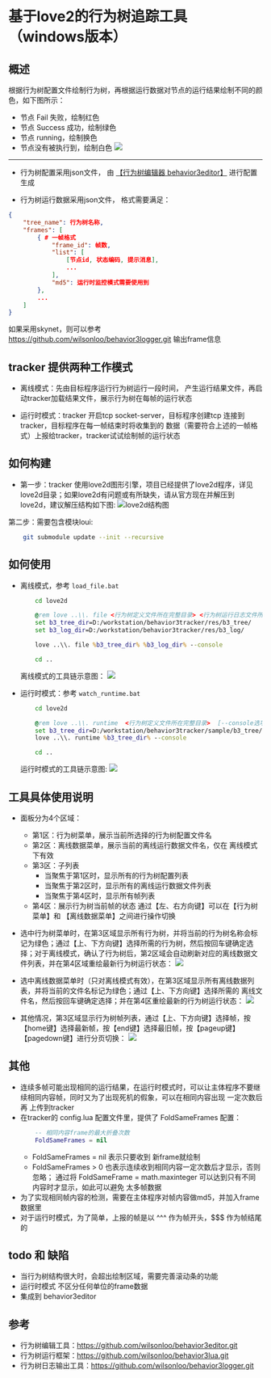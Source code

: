 # 基于love2的行为树追踪工具（windows版本）

## 概述
根据行为树配置文件绘制行为树，再根据运行数据对节点的运行结果绘制不同的颜色，如下图所示：
* 节点 Fail 失败，绘制红色
* 节点 Success 成功，绘制绿色
* 节点 running，绘制换色
* 节点没有被执行到，绘制白色
![](https://wilsonloo.oss-cn-guangzhou.aliyuncs.com/img/B3%20Tracker%20preview.jpg)


---
* 行为树配置采用json文件， 由 [【行为树编辑器 behavior3editor】](https://github.com/wilsonloo/behavior3editor.git) 进行配置生成

* 行为树运行数据采用json文件， 格式需要满足：
```json
{
    "tree_name": 行为树名称,
    "frames": [
        { # 一帧格式
            "frame_id": 帧数,
            "list": [
                [节点id, 状态编码, 提示消息],
                ...
            ],
            "md5": 运行时监控模式需要使用到
        },
        ...
    ]
}
```
如果采用skynet，则可以参考 https://github.com/wilsonloo/behavior3logger.git 输出frame信息

## tracker 提供两种工作模式
* 离线模式：先由目标程序运行行为树运行一段时间， 产生运行结果文件，再启动tracker加载结果文件，展示行为树在每帧的运行状态

* 运行时模式：tracker 开启tcp socket-server，目标程序创建tcp 连接到tracker，目标程序在每一帧结束时将收集到的 数据（需要符合上述的一帧格式）上报给tracker，tracker试试绘制帧的运行状态

## 如何构建
* 第一步：tracker 使用love2d图形引擎，项目已经提供了love2d程序，详见love2d目录；如果love2d有问题或有所缺失，请从官方现在并解压到love2d，建议解压结构如下图:
![love2d结构图](https://wilsonloo.oss-cn-guangzhou.aliyuncs.com/img/love2d_struct.jpg)

第二步：需要包含模块loui:
```sh 
    git submodule update --init --recursive
```

## 如何使用
* 离线模式，参考 `load_file.bat`
    ```bat
        cd love2d

        @rem love ..\\. file <行为树定义文件所在完整目录> <行为树运行日志文件所在完整目录> [--console选项表示开启终端]
        set b3_tree_dir=D:/workstation/behavior3tracker/res/b3_tree/
        set b3_log_dir=D:/workstation/behavior3tracker/res/b3_log/

        love ..\\. file %b3_tree_dir% %b3_log_dir% --console

        cd ..
    ```
    离线模式的工具链示意图：
![](https://wilsonloo.oss-cn-guangzhou.aliyuncs.com/img/load_file_mod.jpg)        

* 运行时模式：参考 `watch_runtime.bat`
    ```bat
        cd love2d

        @rem love ..\\. runtime  <行为树定义文件所在完整目录>  [--console选项表示开启终端]
        set b3_tree_dir=D:/workstation/behavior3tracker/sample/b3_tree/
        love ..\\. runtime %b3_tree_dir% --console

        cd ..
    ```
    运行时模式的工具链示意图:
    ![](https://wilsonloo.oss-cn-guangzhou.aliyuncs.com/img/watch_runtime_mod.jpg)

## 工具具体使用说明
* 面板分为4个区域：
    * 第1区：行为树菜单，展示当前所选择的行为树配置文件名
    * 第2区：离线数据菜单，展示当前的离线运行数据文件名，仅在 离线模式下有效
    * 第3区：子列表
        * 当聚焦于第1区时，显示所有的行为树配置列表
        * 当聚焦于第2区时，显示所有的离线运行数据文件列表
        * 当聚焦于第4区时，显示所有帧列表
    * 第4区：展示行为树当前帧的状态
通过【左、右方向键】可以在【行为树菜单】和 【离线数据菜单】之间进行操作切换

* 选中行为树菜单时，在第3区域显示所有行为树，并将当前的行为树名称会标记为绿色；通过【上、下方向键】选择所需的行为树，然后按回车键确定选择；对于离线模式，确认了行为树后，第2区域会自动刷新对应的离线数据文件列表，并在第4区域重绘最新行为树运行状态：
![](https://wilsonloo.oss-cn-guangzhou.aliyuncs.com/img/menu_tree.jpg)

* 选中离线数据菜单时（只对离线模式有效），在第3区域显示所有离线数据列表，并将当前的文件名标记为绿色；通过【上、下方向键】选择所需的 离线文件名，然后按回车键确定选择；并在第4区重绘最新的行为树运行状态：
![](https://wilsonloo.oss-cn-guangzhou.aliyuncs.com/img/menu-log.jpg)

* 其他情况，第3区域显示行为树帧列表，通过【上、下方向键】选择帧，按【home键】选择最新帧，按【end键】选择最旧帧，按【pageup键】【pagedown键】进行分页切换：
![](https://wilsonloo.oss-cn-guangzhou.aliyuncs.com/img/menu-frames.jpg)

## 其他
* 连续多帧可能出现相同的运行结果，在运行时模式时，可以让主体程序不要继续相同内容帧，同时又为了出现死机的假象，可以在相同内容出现 一定次数后再 上传到tracker
* 在tracker的 config.lua 配置文件里，提供了 FoldSameFrames 配置：
    ```lua
        -- 相同内容frame的最大折叠次数
        FoldSameFrames = nil
    ```
    * FoldSameFrames = nil 表示只要收到 新frame就绘制
    * FoldSameFrames > 0 也表示连续收到相同内容一定次数后才显示，否则忽略；
        通过将 FoldSameFrame = math.maxinteger 可以达到只有不同内容时才显示，如此可以避免 太多帧数据
* 为了实现相同帧内容的检测，需要在主体程序对帧内容做md5，并加入frame数据里
* 对于运行时模式，为了简单，上报的帧是以 ^^^ 作为帧开头，$$$ 作为帧结尾的

## todo 和 缺陷
* 当行为树结构很大时，会超出绘制区域，需要完善滚动条的功能
* 运行时模式 不区分任何单位的frame数据
* 集成到 behavior3editor

## 参考
* 行为树编辑工具：https://github.com/wilsonloo/behavior3editor.git
* 行为树运行框架：https://github.com/wilsonloo/behavior3lua.git
* 行为树日志输出工具：https://github.com/wilsonloo/behavior3logger.git